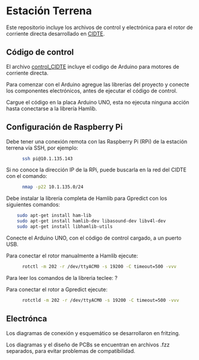 # Estación Terrena

Este repositorio incluye los archivos de control y electrónica para el rotor de corriente directa desarrollado en [CIDTE](http://cidte.uaz.edu.mx/web/).

## Código de control

El archivo [control_CIDTE](control_CIDTE) incluye el codigo de Arduino para motores de corriente directa.

Para comenzar con el Arduino agregue las librerías del proyecto y conecte los componentes electrónicos, antes de ejecutar el código de control.

Cargue el código en la placa Arduino UNO, esta no ejecuta ninguna acción hasta conectarse a la librería Hamlib. 

## Configuración de Raspberry Pi

Debe tener una conexión remota con las Raspberry Pi (RPi) de la estación terrena vía SSH, por ejemplo:
```bash
      ssh pi@10.1.135.143
```

Si no conoce la dirección IP de la RPi, puede buscarla en la red del CIDTE con el comando:
```bash
      nmap -p22 10.1.135.0/24
```

Debe instalar la librería completa de Hamlib para Gpredict con los siguientes comandos:
```bash
    sudo apt-get install ham-lib
    sudo apt-get install hamlib-dev libasound-dev libv4l-dev
    sudo apt-get install libhamlib-utils
```

Conecte el Arduino UNO, con el código de control cargado, a un puerto USB.

Para conectar el rotor manualmente a Hamlib ejecute:
```bash
      rotctl -m 202 -r /dev/ttyACM0 -s 19200 -C timeout=500 -vvv
```
Para leer los comandos de la libreria teclee: ?

Para conectar el rotor a Gpredict ejecute:
```bash
      rotctld -m 202 -r /dev/ttyACM0 -s 19200 -C timeout=500 -vvv
```
## Electrónca

Los diagramas de conexión y esquemático se desarrollaron en fritzing.

Los diagramas y el diseño de PCBs se encuentran en archivos .fzz separados, para evitar problemas de compatibilidad.

